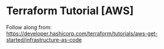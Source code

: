 # Terraform Tutorial [AWS]

Follow along from: https://developer.hashicorp.com/terraform/tutorials/aws-get-started/infrastructure-as-code
